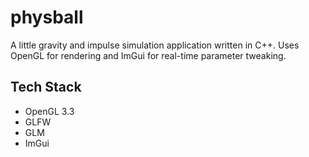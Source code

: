 # physball
A little gravity and impulse simulation application written in C++. Uses OpenGL for rendering and ImGui for real-time parameter tweaking.
## Tech Stack
- OpenGL 3.3
- GLFW
- GLM
- ImGui
